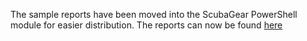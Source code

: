 The sample reports have been moved into the ScubaGear PowerShell module for easier distribution. The reports can now be found [here](../PowerShell/ScubaGear/Sample-Reports)